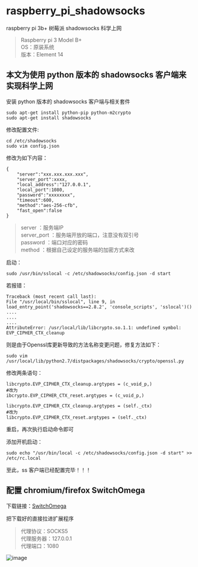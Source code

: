 # raspberry_pi_shadowsocks
raspberry pi 3b+ 树莓派 shadowsocks 科学上网

  >Raspberry pi 3 Model B+  
  >OS：原装系统  
  >版本：Element 14  
  
## 本文为使用 python 版本的 shadowsocks 客户端来实现科学上网  

安装 python 版本的 shadowsocks 客户端与相关套件  

    sudo apt-get install python-pip python-m2crypto  
    sudo apt-get install shadowsocks  
    
修改配置文件:  

    cd /etc/shadowsocks  
    sudo vim config.json  
    
修改为如下内容：  

    {
        "server":"xxx.xxx.xxx.xxx",
        "server_port":xxxx,
        "local_address":"127.0.0.1",
        "local_port":1080,
        "password":"xxxxxxxx",
        "timeout":600,
        "method":"aes-256-cfb",
        "fast_open":false
    }

  >server ：服务端IP  
  >server_port ：服务端开放的端口，注意没有双引号  
  >password ：端口对应的密码  
  >method ：根据自己设定的服务端的加密方式来改  
  
启动：  

    sudo /usr/bin/sslocal -c /etc/shadowsocks/config.json -d start  

若报错：  

    Traceback (most recent call last):  
    File "/usr/local/bin/sslocal", line 9, in   
    load_entry_point('shadowsocks==2.8.2', 'console_scripts', 'sslocal')()  
    ....  
    ....  
    ....  
    AttributeError: /usr/local/lib/libcrypto.so.1.1: undefined symbol: EVP_CIPHER_CTX_cleanup  
    
则是由于Openssl库更新导致的方法名称变更问题，修复方法如下：  

    sudo vim /usr/local/lib/python2.7/distpackages/shadowsocks/crypto/openssl.py  

修改两条语句：  

    libcrypto.EVP_CIPHER_CTX_cleanup.argtypes = (c_void_p,)  
    #改为  
    ibcrypto.EVP_CIPHER_CTX_reset.argtypes = (c_void_p,)
>
    libcrypto.EVP_CIPHER_CTX_cleanup.argtypes = (self._ctx)  
    #改为  
    libcrypto.EVP_CIPHER_CTX_reset.argtypes = (self._ctx)  

重启，再次执行启动命令即可  

添加开机启动：  

    sudo echo "/usr/bin/local -c /etc/shadowsocks/config.json -d start" >> /etc/rc.local  

至此，ss 客户端已经配置完毕！！！

## 配置 chromium/firefox SwitchOmega 

下载链接：[SwitchOmega](https://github.com/FelisCatus/SwitchyOmega/releases)  

把下载好的直接拉进扩展程序  

  >代理协议：SOCKS5  
  >代理服务器：127.0.0.1  
  >代理端口：1080  

![image](https://github.com/Garletta/raspberry_pi_shadowsocks/tree/master/images/raspberry_youtube.jpg)  
